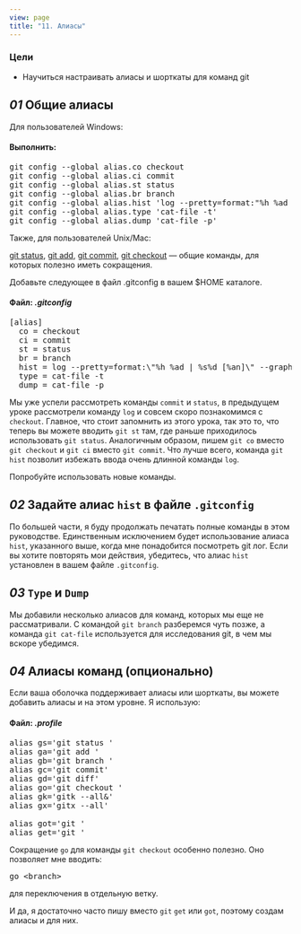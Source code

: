 ```yaml
---
view: page
title: "11. Алиасы"
---
```


<h3>Цели</h3>

<ul><li>Научиться настраивать алиасы и шорткаты для команд git</li></ul>

<h2><em>01</em> Общие алиасы</h2>

<p>Для пользователей Windows:</p>
<h4 class="h4-pre">Выполнить:</h4>
<pre class="instructions">git config --global alias.co checkout
git config --global alias.ci commit
git config --global alias.st status
git config --global alias.br branch
git config --global alias.hist 'log --pretty=format:"%h %ad | %s%d [%an]" --graph --date=short'
git config --global alias.type 'cat-file -t'
git config --global alias.dump 'cat-file -p'</pre>

<p>Также, для пользователей Unix/Mac:</p>
<p><ins>git status</ins>, <ins>git add</ins>, <ins>git commit</ins>, <ins>git checkout</ins> — общие команды, для которых полезно иметь сокращения.</p>

<p>Добавьте следующее в файл .gitconfig в вашем $<span class="caps">HOME</span> каталоге.</p>

<h4 class="h4-pre">Файл: <em>.gitconfig</em></h4>

<pre class="file">[alias]
  co = checkout
  ci = commit
  st = status
  br = branch
  hist = log --pretty=format:\"%h %ad | %s%d [%an]\" --graph --date=short
  type = cat-file -t
  dump = cat-file -p</pre>

<p>Мы уже успели рассмотреть команды <code>commit</code> и <code>status</code>, в предыдущем уроке рассмотрели команду <code>log</code> и совсем скоро познакомимся с <code>checkout</code>. Главное, что стоит запомнить из этого урока, так это то, что теперь вы можете вводить <code>git st</code> там, где раньше приходилось использовать <code>git status</code>. Аналогичным образом, пишем <code>git co</code> вместо <code>git checkout</code> и <code>git ci</code> вместо <code>git commit</code>. Что лучше всего, команда <code>git hist</code> позволит избежать ввода очень длинной команды <code>log</code>.</p>

<p>Попробуйте использовать новые команды.</p>

<h2><em>02</em> Задайте алиас <code>hist</code> в файле <code>.gitconfig</code> </h2>

<p>По большей части, я буду продолжать печатать полные команды в этом руководстве. Единственным исключением будет использование алиаса <code>hist</code>, указанного выше, когда мне понадобится посмотреть git лог. Если вы хотите повторять мои действия, убедитесь, что алиас <code>hist</code> установлен в вашем файле <code>.gitconfig</code>.</p>

<h2><em>03</em> <code>Type</code> и <code>Dump</code></h2>

<p>Мы добавили несколько алиасов для команд, которых мы еще не рассматривали. С командой <code>git branch</code> разберемся чуть позже, а команда <code>git cat-file</code> используется для исследования git, в чем мы вскоре убедимся.</p>

<h2><em>04</em> Алиасы команд (опционально)</h2>

<p>Если ваша оболочка поддерживает алиасы или шорткаты, вы можете добавить алиасы и на этом уровне. Я использую:</p>

<h4 class="h4-pre">Файл: <em>.profile</em></h4>

<pre class="file">alias gs='git status '
alias ga='git add '
alias gb='git branch '
alias gc='git commit'
alias gd='git diff'
alias go='git checkout '
alias gk='gitk --all&amp;'
alias gx='gitx --all'

alias got='git '
alias get='git '</pre>

<p>Сокращение <code>go</code> для команды <code>git checkout</code> особенно полезно. Оно позволяет мне вводить:</p>

<pre class="instructions">go &lt;branch&gt;</pre>

<p>для переключения в отдельную ветку.</p>

<p>И да, я достаточно часто пишу вместо <code>git</code> <code>get</code> или <code>got</code>, поэтому создам алиасы и для них.</p>